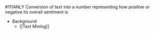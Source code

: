 #111ANLY
Conversion of text into a number representing how positive or negative its overall sentiment is

- Background
	- [[Text Mining]]
